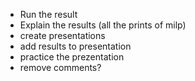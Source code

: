 - Run the result 
- Explain the results (all the prints of milp)
- create presentations
- add results to presentation
- practice the prezentation
- remove comments?